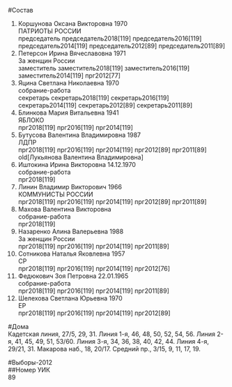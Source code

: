 #Состав  
1. Коршунова Оксана Викторовна 1970  
    ПАТРИОТЫ РОССИИ  
    председатель председатель2018[119] председатель2016[119] председатель2014[119] председатель2012[89] председатель2011[89]  
2. Петерсон Ирина Вячеславовна 1971  
    За женщин России  
    заместитель заместитель2018[119] заместитель2016[119] заместитель2014[119] прг2012[77]  
3. Яцина Светлана Николаевна 1970  
    собрание-работа  
    секретарь секретарь2018[119] секретарь2016[119] секретарь2014[119] секретарь2012[89] секретарь2011[89]  
4. Блинкова Мария Витальевна 1941  
    ЯБЛОКО  
    прг2018[119] прг2016[119] прг2014[119]  
5. Бутусова Валентина Владимировна 1987  
    ЛДПР  
    прг2018[119] прг2016[119] прг2014[119] прг2012[89] прг2011[89] old[Лукьянова Валентина Владимировна]  
6. Иштокина Ирина Викторовна 14.12.1970  
    собрание-работа  
    прг2018[119]  
7. Линин Владимир Викторович 1966  
    КОММУНИСТЫ РОССИИ  
    прг2018[119] прг2016[119] прг2014[119] прг2012[89] прг2011[89]  
8. Махова Валентина Викторовна  
    собрание-работа  
    прг2018[119]  
9. Назаренко Алина Валерьевна 1988  
    За женщин России  
    прг2018[119] прг2016[119] прг2014[119] прг2011[89]  
10. Сотникова Наталья Яковлевна 1957  
    СР  
    прг2018[119] прг2016[119] прг2014[119] прг2012[76]  
11. Федюкович Зоя Петровна 22.01.1965  
    собрание-работа  
    прг2018[119] прг2016[119] прг2014[119] прг2011[89]  
12. Шелехова Светлана Юрьевна 1970  
    ЕР  
    прг2018[119] прг2016[119] прг2014[119] прг2012[89]  

#Дома  
Кадетская линия,     27/5, 29, 31. Линия  1-я,     46, 48, 50, 52, 54, 56. Линия  2-я,     41, 45, 49, 51, 53/60. Линия  3-я,     34, 36, 38, 40, 42, 44. Линия  4-я,     29/21, 31. Макарова наб.,     18, 20/17. Средний пр.,     3/15, 9, 11, 17, 19.  
  
#Выборы-2012  
##Номер УИК  
89  
